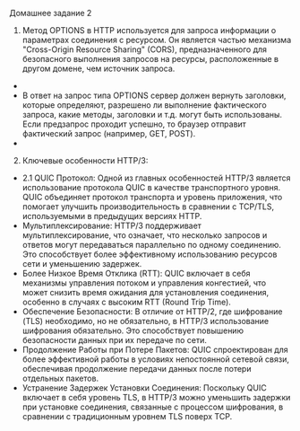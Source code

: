 Домашнее задание 2

1. Метод OPTIONS в HTTP используется для запроса информации о параметрах соединения с ресурсом. Он является частью механизма "Cross-Origin Resource Sharing" (CORS), предназначенного для безопасного выполнения запросов на ресурсы, расположенные в другом домене, чем источник запроса.

- 
- В ответ на запрос типа OPTIONS сервер должен вернуть заголовки, которые определяют, разрешено ли выполнение фактического запроса, какие методы, заголовки и т.д. могут быть использованы. Если предзапрос проходит успешно, то браузер отправит фактический запрос (например, GET, POST).
- 
2. Ключевые особенности HTTP/3:
- 2.1 QUIC Протокол: Одной из главных особенностей HTTP/3 является использование протокола QUIC в качестве транспортного уровня. QUIC объединяет протокол транспорта и уровень приложения, что помогает улучшить производительность в сравнении с TCP/TLS, используемыми в предыдущих версиях HTTP.
- Мультиплексирование: HTTP/3 поддерживает мультиплексирование, что означает, что несколько запросов и ответов могут передаваться параллельно по одному соединению. Это способствует более эффективному использованию ресурсов сети и уменьшению задержек.
- Более Низкое Время Отклика (RTT): QUIC включает в себя механизмы управления потоком и управления конгестией, что может снизить время ожидания для установления соединения, особенно в случаях с высоким RTT (Round Trip Time).
- Обеспечение Безопасности: В отличие от HTTP/2, где шифрование (TLS) необходимо, но не обязательно, в HTTP/3 использование шифрования обязательно. Это способствует повышению безопасности данных при их передаче по сети.
- Продолжение Работы при Потере Пакетов: QUIC спроектирован для более эффективной работы в условиях непостоянной сетевой связи, обеспечивая продолжение передачи данных после потери отдельных пакетов.
- Устранение Задержек Установки Соединения: Поскольку QUIC включает в себя уровень TLS, в HTTP/3 можно уменьшить задержки при установке соединения, связанные с процессом шифрования, в сравнении с традиционным уровнем TLS поверх TCP.